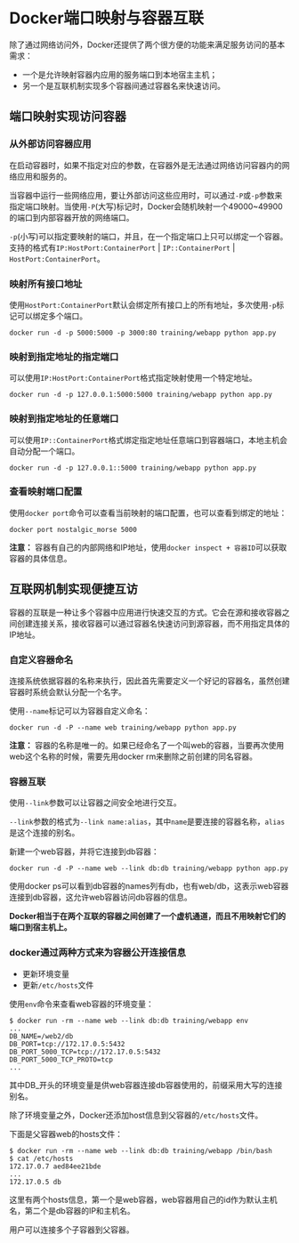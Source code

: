# Docker端口映射与容器互联

除了通过网络访问外，Docker还提供了两个很方便的功能来满足服务访问的基本需求：

* 一个是允许映射容器内应用的服务端口到本地宿主主机；
* 另一个是互联机制实现多个容器间通过容器名来快速访问。

## 端口映射实现访问容器

### 从外部访问容器应用

在启动容器时，如果不指定对应的参数，在容器外是无法通过网络访问容器内的网络应用和服务的。

当容器中运行一些网络应用，要让外部访问这些应用时，可以通过`-P`或`-p`参数来指定端口映射。当使用`-P`(大写)标记时，Docker会随机映射一个49000~49900的端口到内部容器开放的网络端口。

`-p`(小写)可以指定要映射的端口，并且，在一个指定端口上只可以绑定一个容器。支持的格式有`IP:HostPort:ContainerPort` | `IP::ContainerPort` | `HostPort:ContainerPort`。

### 映射所有接口地址

使用`HostPort:ContainerPort`默认会绑定所有接口上的所有地址，多次使用`-p`标记可以绑定多个端口。

```docker
docker run -d -p 5000:5000 -p 3000:80 training/webapp python app.py
```

### 映射到指定地址的指定端口

可以使用`IP:HostPort:ContainerPort`格式指定映射使用一个特定地址。

```docker
docker run -d -p 127.0.0.1:5000:5000 training/webapp python app.py
```

### 映射到指定地址的任意端口

可以使用`IP::ContainerPort`格式绑定指定地址任意端口到容器端口，本地主机会自动分配一个端口。

```docker
docker run -d -p 127.0.0.1::5000 training/webapp python app.py
```

### 查看映射端口配置

使用`docker port`命令可以查看当前映射的端口配置，也可以查看到绑定的地址：

```docker
docker port nostalgic_morse 5000
```

**注意：** 容器有自己的内部网络和IP地址，使用`docker inspect + 容器ID`可以获取容器的具体信息。

## 互联网机制实现便捷互访

容器的互联是一种让多个容器中应用进行快速交互的方式。它会在源和接收容器之间创建连接关系，接收容器可以通过容器名快速访问到源容器，而不用指定具体的IP地址。

### 自定义容器命名

连接系统依据容器的名称来执行，因此首先需要定义一个好记的容器名，虽然创建容器时系统会默认分配一个名字。

使用`--name`标记可以为容器自定义命名：

```docker
docker run -d -P --name web training/webapp python app.py
```
**注意：** 容器的名称是唯一的。如果已经命名了一个叫web的容器，当要再次使用web这个名称的时候，需要先用docker rm来删除之前创建的同名容器。

### 容器互联

使用`--link`参数可以让容器之间安全地进行交互。

`--link`参数的格式为`--link name:alias`，其中`name`是要连接的容器名称，`alias`是这个连接的别名。

新建一个web容器，并将它连接到db容器：

```docker
docker run -d -P --name web --link db:db training/webapp python app.py
```
使用docker ps可以看到db容器的names列有db，也有web/db，这表示web容器连接到db容器，这允许web容器访问db容器的信息。

**Docker相当于在两个互联的容器之间创建了一个虚机通道，而且不用映射它们的端口到宿主机上。**

### docker通过两种方式来为容器公开连接信息

* 更新环境变量
* 更新`/etc/hosts`文件

使用`env`命令来查看web容器的环境变量：

```docker
$ docker run -rm --name web --link db:db training/webapp env
...
DB_NAME=/web2/db
DB_PORT=tcp://172.17.0.5:5432
DB_PORT_5000_TCP=tcp://172.17.0.5:5432
DB_PORT_5000_TCP_PROTO=tcp
...
```

其中DB_开头的环境变量是供web容器连接db容器使用的，前缀采用大写的连接别名。

除了环境变量之外，Docker还添加host信息到父容器的`/etc/hosts`文件。

下面是父容器web的hosts文件：

```docker
$ docker run -rm --name web --link db:db training/webapp /bin/bash
$ cat /etc/hosts
172.17.0.7 aed84ee21bde
...
172.17.0.5 db
```

这里有两个hosts信息，第一个是web容器，web容器用自己的id作为默认主机名，第二个是db容器的IP和主机名。

用户可以连接多个子容器到父容器。





